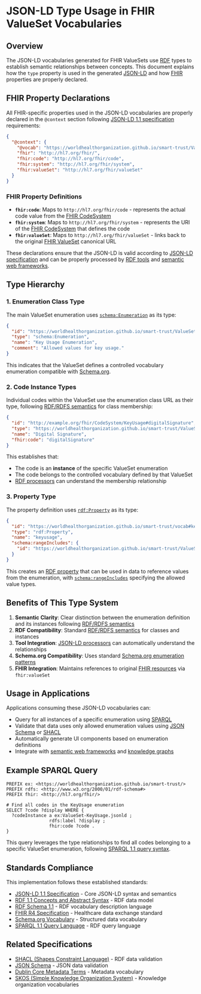 # JSON-LD Type Usage in FHIR ValueSet Vocabularies

## Overview

The JSON-LD vocabularies generated for FHIR ValueSets use [RDF](https://www.w3.org/TR/rdf11-concepts/) types to establish semantic relationships between concepts. This document explains how the `type` property is used in the generated [JSON-LD](https://www.w3.org/TR/json-ld11/) and how [FHIR](http://hl7.org/fhir/R4/) properties are properly declared.

## FHIR Property Declarations

All FHIR-specific properties used in the JSON-LD vocabularies are properly declared in the `@context` section following [JSON-LD 1.1 specification](https://www.w3.org/TR/json-ld11/#the-context) requirements:

```json
{
  "@context": {
    "@vocab": "https://worldhealthorganization.github.io/smart-trust/ValueSet-KeyUsage.jsonld",
    "fhir": "http://hl7.org/fhir/",
    "fhir:code": "http://hl7.org/fhir/code",
    "fhir:system": "http://hl7.org/fhir/system",
    "fhir:valueSet": "http://hl7.org/fhir/valueSet"
  }
}
```

### FHIR Property Definitions

- **`fhir:code`**: Maps to `http://hl7.org/fhir/code` - represents the actual code value from the [FHIR CodeSystem](http://hl7.org/fhir/R4/codesystem.html)
- **`fhir:system`**: Maps to `http://hl7.org/fhir/system` - represents the URI of the [FHIR CodeSystem](http://hl7.org/fhir/R4/codesystem.html) that defines the code
- **`fhir:valueSet`**: Maps to `http://hl7.org/fhir/valueSet` - links back to the original [FHIR ValueSet](http://hl7.org/fhir/R4/valueset.html) canonical URL

These declarations ensure that the JSON-LD is valid according to [JSON-LD specification](https://www.w3.org/TR/json-ld11/) and can be properly processed by [RDF tools](https://www.w3.org/TR/rdf11-concepts/) and [semantic web frameworks](https://www.w3.org/2001/sw/wiki/Tools).

## Type Hierarchy

### 1. Enumeration Class Type

The main ValueSet enumeration uses [`schema:Enumeration`](https://schema.org/Enumeration) as its type:

```json
{
  "id": "https://worldhealthorganization.github.io/smart-trust/ValueSet-KeyUsage.jsonld",
  "type": "schema:Enumeration",
  "name": "Key Usage Enumeration",
  "comment": "Allowed values for key usage."
}
```

This indicates that the ValueSet defines a controlled vocabulary enumeration compatible with [Schema.org](https://schema.org/).

### 2. Code Instance Types

Individual codes within the ValueSet use the enumeration class URL as their type, following [RDF/RDFS semantics](https://www.w3.org/TR/rdf-schema/) for class membership:

```json
{
  "id": "http://example.org/fhir/CodeSystem/KeyUsage#digitalSignature",
  "type": "https://worldhealthorganization.github.io/smart-trust/ValueSet-KeyUsage.jsonld",
  "name": "Digital Signature",
  "fhir:code": "digitalSignature"
}
```

This establishes that:
- The code is an **instance** of the specific ValueSet enumeration
- The code belongs to the controlled vocabulary defined by that ValueSet
- [RDF processors](https://www.w3.org/TR/rdf11-concepts/) can understand the membership relationship

### 3. Property Type

The property definition uses [`rdf:Property`](http://www.w3.org/1999/02/22-rdf-syntax-ns#Property) as its type:

```json
{
  "id": "https://worldhealthorganization.github.io/smart-trust/vocab#keyusage",
  "type": "rdf:Property",
  "name": "keyusage",
  "schema:rangeIncludes": {
    "id": "https://worldhealthorganization.github.io/smart-trust/ValueSet-KeyUsage.jsonld"
  }
}
```

This creates an [RDF property](https://www.w3.org/TR/rdf-schema/#ch_property) that can be used in data to reference values from the enumeration, with [`schema:rangeIncludes`](https://schema.org/rangeIncludes) specifying the allowed value types.

## Benefits of This Type System

1. **Semantic Clarity**: Clear distinction between the enumeration definition and its instances following [RDF/RDFS semantics](https://www.w3.org/TR/rdf-schema/)
2. **RDF Compatibility**: Standard [RDF/RDFS semantics](https://www.w3.org/TR/rdf-schema/) for classes and instances
3. **Tool Integration**: [JSON-LD processors](https://www.w3.org/TR/json-ld11-api/) can automatically understand the relationships
4. **Schema.org Compatibility**: Uses standard [Schema.org enumeration patterns](https://schema.org/Enumeration)
5. **FHIR Integration**: Maintains references to original [FHIR resources](http://hl7.org/fhir/R4/) via `fhir:valueSet`

## Usage in Applications

Applications consuming these JSON-LD vocabularies can:

- Query for all instances of a specific enumeration using [SPARQL](https://www.w3.org/TR/sparql11-query/)
- Validate that data uses only allowed enumeration values using [JSON Schema](https://json-schema.org/) or [SHACL](https://www.w3.org/TR/shacl/)
- Automatically generate UI components based on enumeration definitions
- Integrate with [semantic web frameworks](https://www.w3.org/2001/sw/wiki/Tools) and [knowledge graphs](https://www.w3.org/2001/sw/wiki/Knowledge_Graph)

## Example SPARQL Query

```sparql
PREFIX ex: <https://worldhealthorganization.github.io/smart-trust/>
PREFIX rdfs: <http://www.w3.org/2000/01/rdf-schema#>
PREFIX fhir: <http://hl7.org/fhir/>

# Find all codes in the KeyUsage enumeration
SELECT ?code ?display WHERE {
  ?codeInstance a ex:ValueSet-KeyUsage.jsonld ;
                rdfs:label ?display ;
                fhir:code ?code .
}
```

This query leverages the type relationships to find all codes belonging to a specific ValueSet enumeration, following [SPARQL 1.1 query syntax](https://www.w3.org/TR/sparql11-query/).

## Standards Compliance

This implementation follows these established standards:

- [JSON-LD 1.1 Specification](https://www.w3.org/TR/json-ld11/) - Core JSON-LD syntax and semantics
- [RDF 1.1 Concepts and Abstract Syntax](https://www.w3.org/TR/rdf11-concepts/) - RDF data model
- [RDF Schema 1.1](https://www.w3.org/TR/rdf-schema/) - RDF vocabulary description language
- [FHIR R4 Specification](http://hl7.org/fhir/R4/) - Healthcare data exchange standard
- [Schema.org Vocabulary](https://schema.org/) - Structured data vocabulary
- [SPARQL 1.1 Query Language](https://www.w3.org/TR/sparql11-query/) - RDF query language

## Related Specifications

- [SHACL (Shapes Constraint Language)](https://www.w3.org/TR/shacl/) - RDF data validation
- [JSON Schema](https://json-schema.org/) - JSON data validation
- [Dublin Core Metadata Terms](https://www.dublincore.org/specifications/dublin-core/dcmi-terms/) - Metadata vocabulary
- [SKOS (Simple Knowledge Organization System)](https://www.w3.org/TR/skos-reference/) - Knowledge organization vocabularies